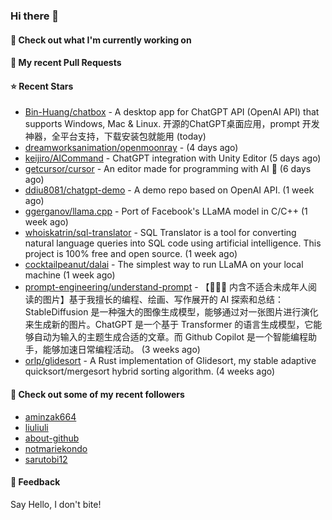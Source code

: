 ### Hi there 👋

#### 👷 Check out what I'm currently working on

#### 🔨 My recent Pull Requests


#### ⭐ Recent Stars

- [Bin-Huang/chatbox](https://github.com/Bin-Huang/chatbox) - A desktop app for ChatGPT API (OpenAI API) that supports Windows, Mac &amp; Linux.  开源的ChatGPT桌面应用，prompt 开发神器，全平台支持，下载安装包就能用 (today)
- [dreamworksanimation/openmoonray](https://github.com/dreamworksanimation/openmoonray) -  (4 days ago)
- [keijiro/AICommand](https://github.com/keijiro/AICommand) - ChatGPT integration with Unity Editor (5 days ago)
- [getcursor/cursor](https://github.com/getcursor/cursor) - An editor made for programming with AI 🤖 (6 days ago)
- [ddiu8081/chatgpt-demo](https://github.com/ddiu8081/chatgpt-demo) - A demo repo based on OpenAI API. (1 week ago)
- [ggerganov/llama.cpp](https://github.com/ggerganov/llama.cpp) - Port of Facebook&#39;s LLaMA model in C/C&#43;&#43; (1 week ago)
- [whoiskatrin/sql-translator](https://github.com/whoiskatrin/sql-translator) - SQL Translator is a tool for converting natural language queries into SQL code using artificial intelligence. This project is 100% free and open source. (1 week ago)
- [cocktailpeanut/dalai](https://github.com/cocktailpeanut/dalai) - The simplest way to run LLaMA on your local machine (1 week ago)
- [prompt-engineering/understand-prompt](https://github.com/prompt-engineering/understand-prompt) - 【🔞🔞🔞 内含不适合未成年人阅读的图片】基于我擅长的编程、绘画、写作展开的 AI 探索和总结：StableDiffusion 是一种强大的图像生成模型，能够通过对一张图片进行演化来生成新的图片。ChatGPT 是一个基于 Transformer 的语言生成模型，它能够自动为输入的主题生成合适的文章。而 Github Copilot 是一个智能编程助手，能够加速日常编程活动。 (3 weeks ago)
- [orlp/glidesort](https://github.com/orlp/glidesort) - A Rust implementation of Glidesort, my stable adaptive quicksort/mergesort hybrid sorting algorithm.  (4 weeks ago)

#### 👯 Check out some of my recent followers

- [aminzak664](https://github.com/aminzak664)
- [liuliuli](https://github.com/liuliuli)
- [about-github](https://github.com/about-github)
- [notmariekondo](https://github.com/notmariekondo)
- [sarutobi12](https://github.com/sarutobi12)

#### 💬 Feedback

Say Hello, I don't bite!